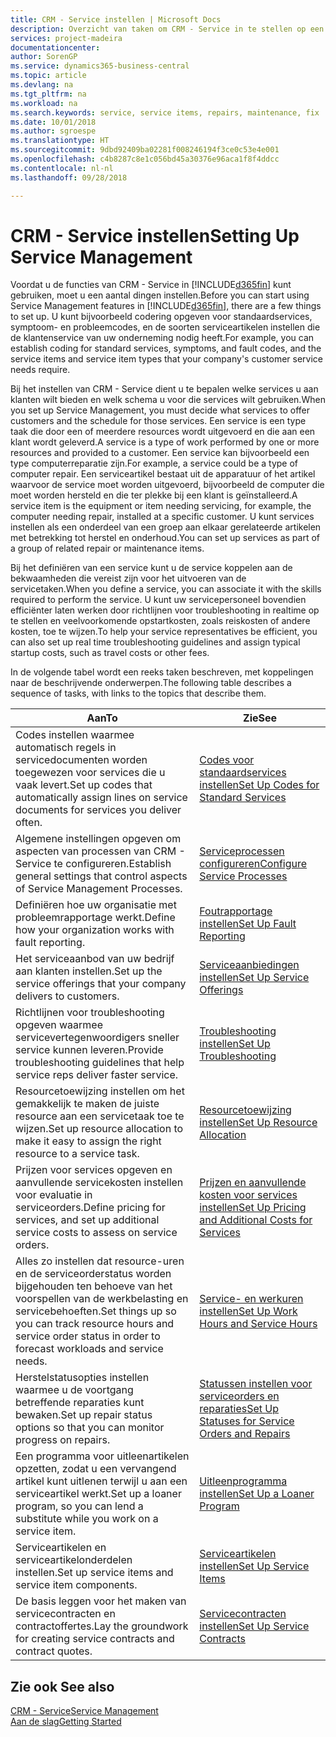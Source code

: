 ```yaml
---
title: CRM - Service instellen | Microsoft Docs
description: Overzicht van taken om CRM - Service in te stellen op een manier die past bij de manier waarop uw organisaties hun services beheren.
services: project-madeira
documentationcenter: 
author: SorenGP
ms.service: dynamics365-business-central
ms.topic: article
ms.devlang: na
ms.tgt_pltfrm: na
ms.workload: na
ms.search.keywords: service, service items, repairs, maintenance, fix
ms.date: 10/01/2018
ms.author: sgroespe
ms.translationtype: HT
ms.sourcegitcommit: 9dbd92409ba02281f008246194f3ce0c53e4e001
ms.openlocfilehash: c4b8287c8e1c056bd45a30376e96aca1f8f4ddcc
ms.contentlocale: nl-nl
ms.lasthandoff: 09/28/2018

---
```


# <a name="setting-up-service-management"></a><span data-ttu-id="ad387-103">CRM - Service instellen</span><span class="sxs-lookup"><span data-stu-id="ad387-103">Setting Up Service Management</span></span>
<span data-ttu-id="ad387-104">Voordat u de functies van CRM - Service in [!INCLUDE[d365fin](includes/d365fin_md.md)] kunt gebruiken, moet u een aantal dingen instellen.</span><span class="sxs-lookup"><span data-stu-id="ad387-104">Before you can start using Service Management features in [!INCLUDE[d365fin](includes/d365fin_md.md)], there are a few things to set up.</span></span> <span data-ttu-id="ad387-105">U kunt bijvoorbeeld codering opgeven voor standaardservices, symptoom- en probleemcodes, en de soorten serviceartikelen instellen die de klantenservice van uw onderneming nodig heeft.</span><span class="sxs-lookup"><span data-stu-id="ad387-105">For example, you can establish coding for standard services, symptoms, and fault codes, and the service items and service item types that your company's customer service needs require.</span></span>  

<span data-ttu-id="ad387-106">Bij het instellen van CRM - Service dient u te bepalen welke services u aan klanten wilt bieden en welk schema u voor die services wilt gebruiken.</span><span class="sxs-lookup"><span data-stu-id="ad387-106">When you set up Service Management, you must decide what services to offer customers and the schedule for those services.</span></span> <span data-ttu-id="ad387-107">Een service is een type taak die door een of meerdere resources wordt uitgevoerd en die aan een klant wordt geleverd.</span><span class="sxs-lookup"><span data-stu-id="ad387-107">A service is a type of work performed by one or more resources and provided to a customer.</span></span> <span data-ttu-id="ad387-108">Een service kan bijvoorbeeld een type computerreparatie zijn.</span><span class="sxs-lookup"><span data-stu-id="ad387-108">For example, a service could be a type of computer repair.</span></span> <span data-ttu-id="ad387-109">Een serviceartikel bestaat uit de apparatuur of het artikel waarvoor de service moet worden uitgevoerd, bijvoorbeeld de computer die moet worden hersteld en die ter plekke bij een klant is geïnstalleerd.</span><span class="sxs-lookup"><span data-stu-id="ad387-109">A service item is the equipment or item needing servicing, for example, the computer needing repair, installed at a specific customer.</span></span> <span data-ttu-id="ad387-110">U kunt services instellen als een onderdeel van een groep aan elkaar gerelateerde artikelen met betrekking tot herstel en onderhoud.</span><span class="sxs-lookup"><span data-stu-id="ad387-110">You can set up services as part of a group of related repair or maintenance items.</span></span>  
  
<span data-ttu-id="ad387-111">Bij het definiëren van een service kunt u de service koppelen aan de bekwaamheden die vereist zijn voor het uitvoeren van de servicetaken.</span><span class="sxs-lookup"><span data-stu-id="ad387-111">When you define a service, you can associate it with the skills required to perform the service.</span></span> <span data-ttu-id="ad387-112">U kunt uw servicepersoneel bovendien efficiënter laten werken door richtlijnen voor troubleshooting in realtime op te stellen en veelvoorkomende opstartkosten, zoals reiskosten of andere kosten, toe te wijzen.</span><span class="sxs-lookup"><span data-stu-id="ad387-112">To help your service representatives be efficient, you can also set up real time troubleshooting guidelines and assign typical startup costs, such as travel costs or other fees.</span></span>  

<span data-ttu-id="ad387-113">In de volgende tabel wordt een reeks taken beschreven, met koppelingen naar de beschrijvende onderwerpen.</span><span class="sxs-lookup"><span data-stu-id="ad387-113">The following table describes a sequence of tasks, with links to the topics that describe them.</span></span>  
  
| <span data-ttu-id="ad387-114">Aan</span><span class="sxs-lookup"><span data-stu-id="ad387-114">To</span></span> | <span data-ttu-id="ad387-115">Zie</span><span class="sxs-lookup"><span data-stu-id="ad387-115">See</span></span> |
| --- | --- |
| <span data-ttu-id="ad387-116">Codes instellen waarmee automatisch regels in servicedocumenten worden toegewezen voor services die u vaak levert.</span><span class="sxs-lookup"><span data-stu-id="ad387-116">Set up codes that automatically assign lines on service documents for services you deliver often.</span></span> |[<span data-ttu-id="ad387-117">Codes voor standaardservices instellen</span><span class="sxs-lookup"><span data-stu-id="ad387-117">Set Up Codes for Standard Services</span></span>](service-how-setup-service-coding.md)|
| <span data-ttu-id="ad387-118">Algemene instellingen opgeven om aspecten van processen van CRM - Service te configureren.</span><span class="sxs-lookup"><span data-stu-id="ad387-118">Establish general settings that control aspects of Service Management Processes.</span></span>|[<span data-ttu-id="ad387-119">Serviceprocessen configureren</span><span class="sxs-lookup"><span data-stu-id="ad387-119">Configure Service Processes</span></span>](service-setup-service-processes.md)|
| <span data-ttu-id="ad387-120">Definiëren hoe uw organisatie met probleemrapportage werkt.</span><span class="sxs-lookup"><span data-stu-id="ad387-120">Define how your organization works with fault reporting.</span></span> |[<span data-ttu-id="ad387-121">Foutrapportage instellen</span><span class="sxs-lookup"><span data-stu-id="ad387-121">Set Up Fault Reporting</span></span>](service-how-setup-fault-reporting.md) |
| <span data-ttu-id="ad387-122">Het serviceaanbod van uw bedrijf aan klanten instellen.</span><span class="sxs-lookup"><span data-stu-id="ad387-122">Set up the service offerings that your company delivers to customers.</span></span>|[<span data-ttu-id="ad387-123">Serviceaanbiedingen instellen</span><span class="sxs-lookup"><span data-stu-id="ad387-123">Set Up Service Offerings</span></span>](service-how-setup-service-offerings.md)|
| <span data-ttu-id="ad387-124">Richtlijnen voor troubleshooting opgeven waarmee servicevertegenwoordigers sneller service kunnen leveren.</span><span class="sxs-lookup"><span data-stu-id="ad387-124">Provide troubleshooting guidelines that help service reps deliver faster service.</span></span> |[<span data-ttu-id="ad387-125">Troubleshooting instellen</span><span class="sxs-lookup"><span data-stu-id="ad387-125">Set Up Troubleshooting</span></span>](service-how-setup-troubleshooting.md) |
| <span data-ttu-id="ad387-126">Resourcetoewijzing instellen om het gemakkelijk te maken de juiste resource aan een servicetaak toe te wijzen.</span><span class="sxs-lookup"><span data-stu-id="ad387-126">Set up resource allocation to make it easy to assign the right resource to a service task.</span></span> |[<span data-ttu-id="ad387-127">Resourcetoewijzing instellen</span><span class="sxs-lookup"><span data-stu-id="ad387-127">Set Up Resource Allocation</span></span>](service-how-setup-resource-allocation.md) |
| <span data-ttu-id="ad387-128">Prijzen voor services opgeven en aanvullende servicekosten instellen voor evaluatie in serviceorders.</span><span class="sxs-lookup"><span data-stu-id="ad387-128">Define pricing for services, and set up additional service costs to assess on service orders.</span></span> |[<span data-ttu-id="ad387-129">Prijzen en aanvullende kosten voor services instellen</span><span class="sxs-lookup"><span data-stu-id="ad387-129">Set Up Pricing and Additional Costs for Services</span></span>](service-how-setup-service-costs-pricing.md)|
| <span data-ttu-id="ad387-130">Alles zo instellen dat resource-uren en de serviceorderstatus worden bijgehouden ten behoeve van het voorspellen van de werkbelasting en servicebehoeften.</span><span class="sxs-lookup"><span data-stu-id="ad387-130">Set things up so you can track resource hours and service order status in order to forecast workloads and service needs.</span></span>|[<span data-ttu-id="ad387-131">Service- en werkuren instellen</span><span class="sxs-lookup"><span data-stu-id="ad387-131">Set Up Work Hours and Service Hours</span></span>](service-how-setup-work-service-hours.md)|
| <span data-ttu-id="ad387-132">Herstelstatusopties instellen waarmee u de voortgang betreffende reparaties kunt bewaken.</span><span class="sxs-lookup"><span data-stu-id="ad387-132">Set up repair status options so that you can monitor progress on repairs.</span></span> | [<span data-ttu-id="ad387-133">Statussen instellen voor serviceorders en reparaties</span><span class="sxs-lookup"><span data-stu-id="ad387-133">Set Up Statuses for Service Orders and Repairs</span></span>](service-order-repair-status.md)|
| <span data-ttu-id="ad387-134">Een programma voor uitleenartikelen opzetten, zodat u een vervangend artikel kunt uitlenen terwijl u aan een serviceartikel werkt.</span><span class="sxs-lookup"><span data-stu-id="ad387-134">Set up a loaner program, so you can lend a substitute while you work on a service item.</span></span> |[<span data-ttu-id="ad387-135">Uitleenprogramma instellen</span><span class="sxs-lookup"><span data-stu-id="ad387-135">Set Up a Loaner Program</span></span>](service-how-setup-loaner-program.md) |
| <span data-ttu-id="ad387-136">Serviceartikelen en serviceartikelonderdelen instellen.</span><span class="sxs-lookup"><span data-stu-id="ad387-136">Set up service items and service item components.</span></span> |[<span data-ttu-id="ad387-137">Serviceartikelen instellen</span><span class="sxs-lookup"><span data-stu-id="ad387-137">Set Up Service Items</span></span>](service-how-setup-service-items.md) |
| <span data-ttu-id="ad387-138">De basis leggen voor het maken van servicecontracten en contractoffertes.</span><span class="sxs-lookup"><span data-stu-id="ad387-138">Lay the groundwork for creating service contracts and contract quotes.</span></span> |[<span data-ttu-id="ad387-139">Servicecontracten instellen</span><span class="sxs-lookup"><span data-stu-id="ad387-139">Set Up Service Contracts</span></span>](service-how-setup-service-contracts.md) |

## <a name="see-also"></a><span data-ttu-id="ad387-140">Zie ook </span><span class="sxs-lookup"><span data-stu-id="ad387-140">See also</span></span>
[<span data-ttu-id="ad387-141">CRM - Service</span><span class="sxs-lookup"><span data-stu-id="ad387-141">Service Management</span></span>](service-service.md)  
[<span data-ttu-id="ad387-142">Aan de slag</span><span class="sxs-lookup"><span data-stu-id="ad387-142">Getting Started</span></span>](product-get-started.md)  

